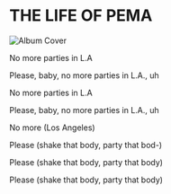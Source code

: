 















































































# THE LIFE OF PEMA 

![Album Cover](http://i.imgur.com/gRqLhIz.png)


No more parties in L.A

Please, baby, no more parties in L.A., uh

No more parties in L.A

Please, baby, no more parties in L.A., uh

No more (Los Angeles)

Please (shake that body, party that bod-)

Please (shake that body, party that body)

Please (shake that body, party that body)
